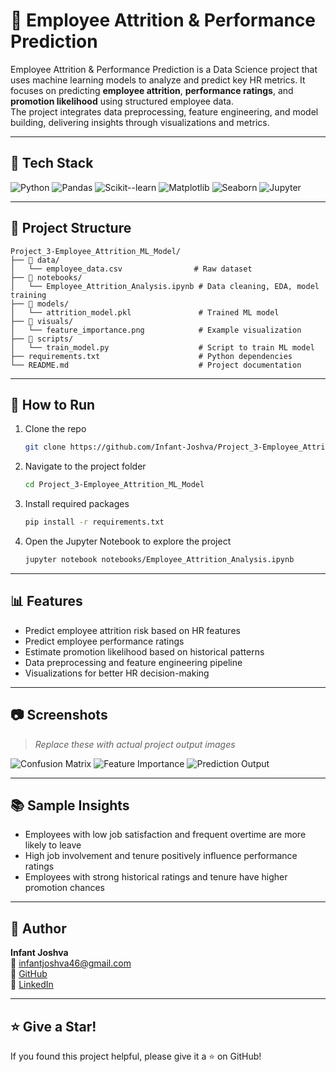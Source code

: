 # 🧠 Employee Attrition & Performance Prediction

Employee Attrition & Performance Prediction is a Data Science project that uses machine learning models to analyze and predict key HR metrics. 
It focuses on predicting **employee attrition**, **performance ratings**, and **promotion likelihood** using structured employee data.  
The project integrates data preprocessing, feature engineering, and model building, delivering insights through visualizations and metrics.

---

## 🔧 Tech Stack

![Python](https://img.shields.io/badge/Python-3.8%2B-blue)
![Pandas](https://img.shields.io/badge/Pandas-Data%20Processing-yellow)
![Scikit--learn](https://img.shields.io/badge/Scikit--learn-ML%20Models-orange)
![Matplotlib](https://img.shields.io/badge/Matplotlib-Visualizations-green)
![Seaborn](https://img.shields.io/badge/Seaborn-Statistical%20Plots-teal)
![Jupyter](https://img.shields.io/badge/Jupyter-Notebook-red)

---

## 📁 Project Structure

```
Project_3-Employee_Attrition_ML_Model/
├── 📁 data/
│   └── employee_data.csv                # Raw dataset
├── 📁 notebooks/
│   └── Employee_Attrition_Analysis.ipynb # Data cleaning, EDA, model training
├── 📁 models/
│   └── attrition_model.pkl               # Trained ML model
├── 📁 visuals/
│   └── feature_importance.png            # Example visualization
├── 📁 scripts/
│   └── train_model.py                    # Script to train ML model
├── requirements.txt                      # Python dependencies
└── README.md                             # Project documentation
```

---

## 🚀 How to Run

1. Clone the repo  
   ```bash
   git clone https://github.com/Infant-Joshva/Project_3-Employee_Attrition_ML_Model.git
   ```

2. Navigate to the project folder  
   ```bash
   cd Project_3-Employee_Attrition_ML_Model
   ```

3. Install required packages  
   ```bash
   pip install -r requirements.txt
   ```

4. Open the Jupyter Notebook to explore the project  
   ```bash
   jupyter notebook notebooks/Employee_Attrition_Analysis.ipynb
   ```

---

## 📊 Features

- Predict employee attrition risk based on HR features
- Predict employee performance ratings
- Estimate promotion likelihood based on historical patterns
- Data preprocessing and feature engineering pipeline
- Visualizations for better HR decision-making

---

## 📷 Screenshots

> *Replace these with actual project output images*

![Confusion Matrix](https://via.placeholder.com/600x300?text=Confusion+Matrix)
![Feature Importance](https://via.placeholder.com/600x300?text=Feature+Importance+Graph)
![Prediction Output](https://via.placeholder.com/600x300?text=Prediction+Results)

---

## 📚 Sample Insights

- Employees with low job satisfaction and frequent overtime are more likely to leave
- High job involvement and tenure positively influence performance ratings
- Employees with strong historical ratings and tenure have higher promotion chances

---

## 👤 Author

**Infant Joshva**  
📧 infantjoshva46@gmail.com  
🐙 [GitHub](https://github.com/Infant-Joshva)  
🔗 [LinkedIn](https://www.linkedin.com/in/infant-joshva)

---

## ⭐ Give a Star!

If you found this project helpful, please give it a ⭐ on GitHub!
